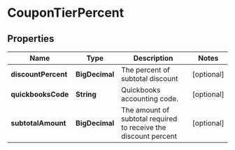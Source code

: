 

# CouponTierPercent


## Properties

| Name | Type | Description | Notes |
|------------ | ------------- | ------------- | -------------|
|**discountPercent** | **BigDecimal** | The percent of subtotal discount |  [optional] |
|**quickbooksCode** | **String** | Quickbooks accounting code. |  [optional] |
|**subtotalAmount** | **BigDecimal** | The amount of subtotal required to receive the discount percent |  [optional] |



